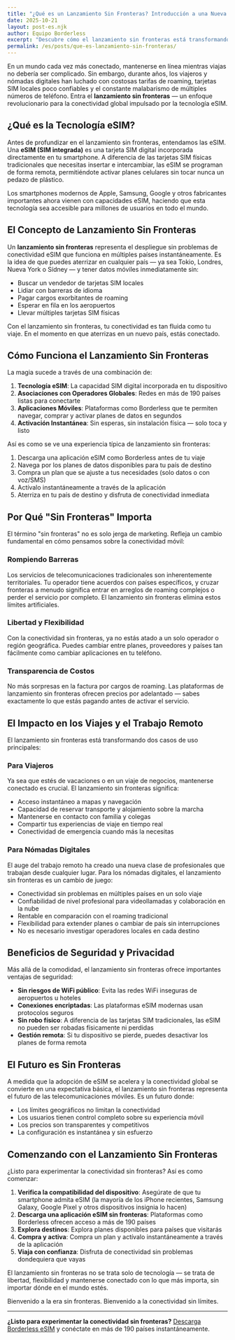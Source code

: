 ```yaml
---
title: "¿Qué es un Lanzamiento Sin Fronteras? Introducción a una Nueva Era de Conectividad"
date: 2025-10-21
layout: post-es.njk
author: Equipo Borderless
excerpt: "Descubre cómo el lanzamiento sin fronteras está transformando la forma en que nos mantenemos conectados en todo el mundo. Sin más tarjetas SIM físicas, sin más pesadillas de roaming."
permalink: /es/posts/que-es-lanzamiento-sin-fronteras/
---
```


En un mundo cada vez más conectado, mantenerse en línea mientras viajas no debería ser complicado. Sin embargo, durante años, los viajeros y nómadas digitales han luchado con costosas tarifas de roaming, tarjetas SIM locales poco confiables y el constante malabarismo de múltiples números de teléfono. Entra el **lanzamiento sin fronteras** — un enfoque revolucionario para la conectividad global impulsado por la tecnología eSIM.

## ¿Qué es la Tecnología eSIM?

Antes de profundizar en el lanzamiento sin fronteras, entendamos las eSIM. Una **eSIM (SIM integrada)** es una tarjeta SIM digital incorporada directamente en tu smartphone. A diferencia de las tarjetas SIM físicas tradicionales que necesitas insertar e intercambiar, las eSIM se programan de forma remota, permitiéndote activar planes celulares sin tocar nunca un pedazo de plástico.

Los smartphones modernos de Apple, Samsung, Google y otros fabricantes importantes ahora vienen con capacidades eSIM, haciendo que esta tecnología sea accesible para millones de usuarios en todo el mundo.

## El Concepto de Lanzamiento Sin Fronteras

Un **lanzamiento sin fronteras** representa el despliegue sin problemas de conectividad eSIM que funciona en múltiples países instantáneamente. Es la idea de que puedes aterrizar en cualquier país — ya sea Tokio, Londres, Nueva York o Sídney — y tener datos móviles inmediatamente sin:

- Buscar un vendedor de tarjetas SIM locales
- Lidiar con barreras de idioma
- Pagar cargos exorbitantes de roaming
- Esperar en fila en los aeropuertos
- Llevar múltiples tarjetas SIM físicas

Con el lanzamiento sin fronteras, tu conectividad es tan fluida como tu viaje. En el momento en que aterrizas en un nuevo país, estás conectado.

## Cómo Funciona el Lanzamiento Sin Fronteras

La magia sucede a través de una combinación de:

1. **Tecnología eSIM**: La capacidad SIM digital incorporada en tu dispositivo
2. **Asociaciones con Operadores Globales**: Redes en más de 190 países listas para conectarte
3. **Aplicaciones Móviles**: Plataformas como Borderless que te permiten navegar, comprar y activar planes de datos en segundos
4. **Activación Instantánea**: Sin esperas, sin instalación física — solo toca y listo

Así es como se ve una experiencia típica de lanzamiento sin fronteras:

1. Descarga una aplicación eSIM como Borderless antes de tu viaje
2. Navega por los planes de datos disponibles para tu país de destino
3. Compra un plan que se ajuste a tus necesidades (solo datos o con voz/SMS)
4. Actívalo instantáneamente a través de la aplicación
5. Aterriza en tu país de destino y disfruta de conectividad inmediata

## Por Qué "Sin Fronteras" Importa

El término "sin fronteras" no es solo jerga de marketing. Refleja un cambio fundamental en cómo pensamos sobre la conectividad móvil:

### Rompiendo Barreras

Los servicios de telecomunicaciones tradicionales son inherentemente territoriales. Tu operador tiene acuerdos con países específicos, y cruzar fronteras a menudo significa entrar en arreglos de roaming complejos o perder el servicio por completo. El lanzamiento sin fronteras elimina estos límites artificiales.

### Libertad y Flexibilidad

Con la conectividad sin fronteras, ya no estás atado a un solo operador o región geográfica. Puedes cambiar entre planes, proveedores y países tan fácilmente como cambiar aplicaciones en tu teléfono.

### Transparencia de Costos

No más sorpresas en la factura por cargos de roaming. Las plataformas de lanzamiento sin fronteras ofrecen precios por adelantado — sabes exactamente lo que estás pagando antes de activar el servicio.

## El Impacto en los Viajes y el Trabajo Remoto

El lanzamiento sin fronteras está transformando dos casos de uso principales:

### Para Viajeros

Ya sea que estés de vacaciones o en un viaje de negocios, mantenerse conectado es crucial. El lanzamiento sin fronteras significa:

- Acceso instantáneo a mapas y navegación
- Capacidad de reservar transporte y alojamiento sobre la marcha
- Mantenerse en contacto con familia y colegas
- Compartir tus experiencias de viaje en tiempo real
- Conectividad de emergencia cuando más la necesitas

### Para Nómadas Digitales

El auge del trabajo remoto ha creado una nueva clase de profesionales que trabajan desde cualquier lugar. Para los nómadas digitales, el lanzamiento sin fronteras es un cambio de juego:

- Conectividad sin problemas en múltiples países en un solo viaje
- Confiabilidad de nivel profesional para videollamadas y colaboración en la nube
- Rentable en comparación con el roaming tradicional
- Flexibilidad para extender planes o cambiar de país sin interrupciones
- No es necesario investigar operadores locales en cada destino

## Beneficios de Seguridad y Privacidad

Más allá de la comodidad, el lanzamiento sin fronteras ofrece importantes ventajas de seguridad:

- **Sin riesgos de WiFi público**: Evita las redes WiFi inseguras de aeropuertos u hoteles
- **Conexiones encriptadas**: Las plataformas eSIM modernas usan protocolos seguros
- **Sin robo físico**: A diferencia de las tarjetas SIM tradicionales, las eSIM no pueden ser robadas físicamente ni perdidas
- **Gestión remota**: Si tu dispositivo se pierde, puedes desactivar los planes de forma remota

## El Futuro es Sin Fronteras

A medida que la adopción de eSIM se acelera y la conectividad global se convierte en una expectativa básica, el lanzamiento sin fronteras representa el futuro de las telecomunicaciones móviles. Es un futuro donde:

- Los límites geográficos no limitan la conectividad
- Los usuarios tienen control completo sobre su experiencia móvil
- Los precios son transparentes y competitivos
- La configuración es instantánea y sin esfuerzo

## Comenzando con el Lanzamiento Sin Fronteras

¿Listo para experimentar la conectividad sin fronteras? Así es como comenzar:

1. **Verifica la compatibilidad del dispositivo**: Asegúrate de que tu smartphone admita eSIM (la mayoría de los iPhone recientes, Samsung Galaxy, Google Pixel y otros dispositivos insignia lo hacen)
2. **Descarga una aplicación eSIM sin fronteras**: Plataformas como Borderless ofrecen acceso a más de 190 países
3. **Explora destinos**: Explora planes disponibles para países que visitarás
4. **Compra y activa**: Compra un plan y actívalo instantáneamente a través de la aplicación
5. **Viaja con confianza**: Disfruta de conectividad sin problemas dondequiera que vayas

El lanzamiento sin fronteras no se trata solo de tecnología — se trata de libertad, flexibilidad y mantenerse conectado con lo que más importa, sin importar dónde en el mundo estés.

Bienvenido a la era sin fronteras. Bienvenido a la conectividad sin límites.

---

**¿Listo para experimentar la conectividad sin fronteras?** [Descarga Borderless eSIM](https://apps.apple.com/ph/app/borderless-esim-by-ai-tech-lab/id6748566873?uo=2) y conéctate en más de 190 países instantáneamente.
